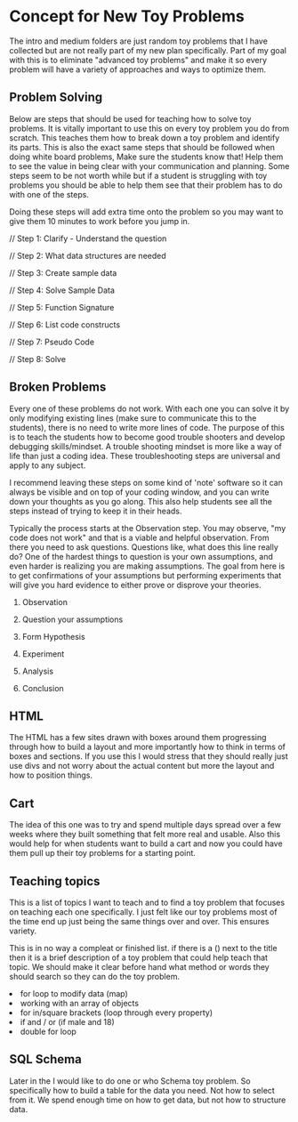 # Concept for New Toy Problems

The intro and medium folders are just random toy problems that I have collected but are not really part of my new plan specifically. Part of my goal with this is to eliminate "advanced toy problems" and make it so every problem will have a variety of approaches and ways to optimize them.

## Problem Solving

Below are steps that should be used for teaching how to solve toy problems. It is vitally important to use this on every toy problem you do from scratch. This teaches them how to break down a toy problem and identify its parts. This is also the exact same steps that should be followed when doing white board problems, Make sure the students know that! Help them to see the value in being clear with your communication and planning. Some steps seem to be not worth while but if a student is struggling with toy problems you should be able to help them see that their problem has to do with one of the steps.

Doing these steps will add extra time onto the problem so you may want to give them 10 minutes to work before you jump in.

// Step 1: Clarify - Understand the question

// Step 2: What data structures are needed

// Step 3: Create sample data

// Step 4: Solve Sample Data

// Step 5: Function Signature

// Step 6: List code constructs

// Step 7: Pseudo Code

// Step 8: Solve

## Broken Problems

Every one of these problems do not work. With each one you can solve it by only modifying existing lines (make sure to communicate this to the students), there is no need to write more lines of code. The purpose of this is to teach the students how to become good trouble shooters and develop debugging skills/mindset. A trouble shooting mindset is more like a way of life than just a coding idea. These troubleshooting steps are universal and apply to any subject.

I recommend leaving these steps on some kind of 'note' software so it can always be visible and on top of your coding window, and you can write down your thoughts as you go along. This also help students see all the steps instead of trying to keep it in their heads.

Typically the process starts at the Observation step. You may observe, "my code does not work" and that is a viable and helpful observation. From there you need to ask questions. Questions like, what does this line really do? One of the hardest things to question is your own assumptions, and even harder is realizing you are making assumptions. The goal from here is to get confirmations of your assumptions but performing experiments that will give you hard evidence to either prove or disprove your theories.

1. Observation

2. Question your assumptions

3. Form Hypothesis

4. Experiment

5. Analysis

6. Conclusion

## HTML

The HTML has a few sites drawn with boxes around them progressing through how to build a layout and more importantly how to think in terms of boxes and sections. If you use this I would stress that they should really just use divs and not worry about the actual content but more the layout and how to position things.

## Cart

The idea of this one was to try and spend multiple days spread over a few weeks where they built something that felt more real and usable. Also this would help for when students want to build a cart and now you could have them pull up their toy problems for a starting point.

## Teaching topics

This is a list of topics I want to teach and to find a toy problem that focuses on teaching each one specifically. I just felt like our toy problems most of the time end up just being the same things over and over. This ensures variety.

This is in no way a compleat or finished list. if there is a () next to the title then it is a brief description of a toy problem that could help teach that topic. We should make it clear before hand what method or words they should search so they can do the toy problem.

<li>for loop to modify data (map)</li>
<li>working with an array of objects</li>
<li>for in/square brackets (loop through every property)</li>
<li>if and / or (if male and 18)</li>
<li>double for loop</li>

## SQL Schema

Later in the I would like to do one or who Schema toy problem. So specifically how to build a table for the data you need. Not how to select from it. We spend enough time on how to get data, but not how to structure data.

